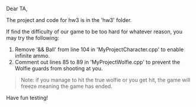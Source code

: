 Dear TA,

The project and code for hw3 is in the 'hw3' folder. 

If find the difficulty of our game to be too hard for whatever reason, you may try the following:

1. Remove '&& Ball' from line 104 in 'MyProjectCharacter.cpp' to enable infinite ammo.
2. Comment out lines 85 to 89 in 'MyProjectWolfie.cpp' to prevent the Wolfie guards from shooting at you.

> Note: if you manage to hit the true wolfie or you get hit, the game will freeze meaning the game has ended.

Have fun testing!
